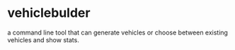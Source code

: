 # vehiclebulder
a command line tool that can generate vehicles or choose between existing vehicles and show stats.
